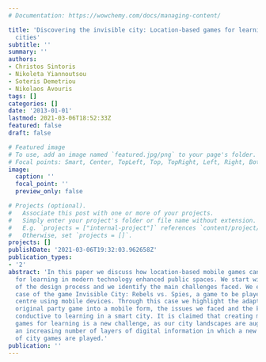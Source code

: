 ```yaml
---
# Documentation: https://wowchemy.com/docs/managing-content/

title: 'Discovering the invisible city: Location-based games for learning in smart
  cities'
subtitle: ''
summary: ''
authors:
- Christos Sintoris
- Nikoleta Yiannoutsou
- Soteris Demetriou
- Nikolaos Avouris
tags: []
categories: []
date: '2013-01-01'
lastmod: 2021-03-06T18:52:33Z
featured: false
draft: false

# Featured image
# To use, add an image named `featured.jpg/png` to your page's folder.
# Focal points: Smart, Center, TopLeft, Top, TopRight, Left, Right, BottomLeft, Bottom, BottomRight.
image:
  caption: ''
  focal_point: ''
  preview_only: false

# Projects (optional).
#   Associate this post with one or more of your projects.
#   Simply enter your project's folder or file name without extension.
#   E.g. `projects = ["internal-project"]` references `content/project/deep-learning/index.md`.
#   Otherwise, set `projects = []`.
projects: []
publishDate: '2021-03-06T19:32:03.962658Z'
publication_types:
- '2'
abstract: 'In this paper we discuss how location-based mobile games can be designed
  for learning in modern technology enhanced public spaces. We start with the description
  of the design process and we identify the main challenges faced. We elaborate the
  case of the game Invisible City: Rebels vs. Spies, a game to be played in a city
  centre using mobile devices. Through this case we highlight the adaptation of an
  original party game into a mobile form, the issues we faced and the key aspects
  conductive to learning in a smart city. It is claimed that creating mobile city
  games for learning is a new challenge, as our city landscapes are augmented with
  an increasing number of layers of digital information in which a new generation
  of city games are played.'
publication: ''
---
```

